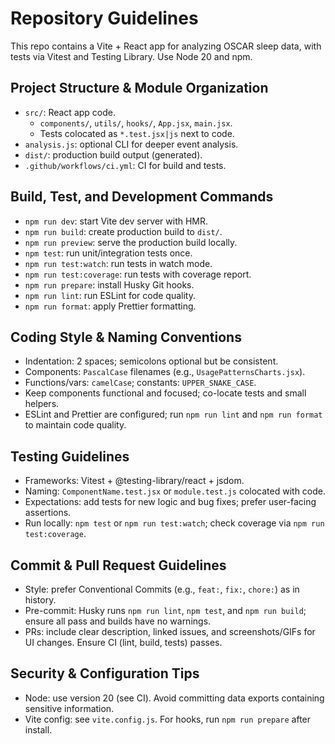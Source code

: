 # Repository Guidelines

This repo contains a Vite + React app for analyzing OSCAR sleep data, with tests via Vitest and Testing Library. Use Node 20 and npm.

## Project Structure & Module Organization
- `src/`: React app code.
  - `components/`, `utils/`, `hooks/`, `App.jsx`, `main.jsx`.
  - Tests colocated as `*.test.jsx|js` next to code.
- `analysis.js`: optional CLI for deeper event analysis.
- `dist/`: production build output (generated).
- `.github/workflows/ci.yml`: CI for build and tests.

## Build, Test, and Development Commands
- `npm run dev`: start Vite dev server with HMR.
- `npm run build`: create production build to `dist/`.
- `npm run preview`: serve the production build locally.
- `npm test`: run unit/integration tests once.
- `npm run test:watch`: run tests in watch mode.
- `npm run test:coverage`: run tests with coverage report.
- `npm run prepare`: install Husky Git hooks.
- `npm run lint`: run ESLint for code quality.
- `npm run format`: apply Prettier formatting.

## Coding Style & Naming Conventions
- Indentation: 2 spaces; semicolons optional but be consistent.
- Components: `PascalCase` filenames (e.g., `UsagePatternsCharts.jsx`).
- Functions/vars: `camelCase`; constants: `UPPER_SNAKE_CASE`.
- Keep components functional and focused; co-locate tests and small helpers.
- ESLint and Prettier are configured; run `npm run lint` and `npm run format` to maintain code quality.

## Testing Guidelines
- Frameworks: Vitest + @testing-library/react + jsdom.
- Naming: `ComponentName.test.jsx` or `module.test.js` colocated with code.
- Expectations: add tests for new logic and bug fixes; prefer user-facing assertions.
- Run locally: `npm test` or `npm run test:watch`; check coverage via `npm run test:coverage`.

## Commit & Pull Request Guidelines
- Style: prefer Conventional Commits (e.g., `feat:`, `fix:`, `chore:`) as in history.
- Pre-commit: Husky runs `npm run lint`, `npm test`, and `npm run build`; ensure all pass and builds have no warnings.
- PRs: include clear description, linked issues, and screenshots/GIFs for UI changes. Ensure CI (lint, build, tests) passes.

## Security & Configuration Tips
- Node: use version 20 (see CI). Avoid committing data exports containing sensitive information.
- Vite config: see `vite.config.js`. For hooks, run `npm run prepare` after install.

